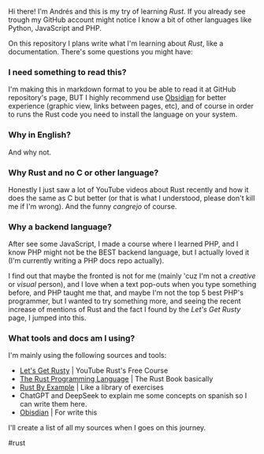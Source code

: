Hi there! I'm Andrés and this is my try of learning _Rust_. If you already see trough my GitHub account might notice I know a bit of other languages like Python, JavaScript and PHP.

On this repository I plans write what I'm learning about _Rust_, like a documentation. There's some questions you might have:

### I need something to read this?
I'm making this in markdown format to you be able to read it at GitHub repository's page, BUT I highly recommend use [Obsidian](https://obsidian.md/) for better experience (graphic view, links between pages, etc), and of course in order to runs the Rust code you need to install the language on your system.

### Why in English?
And why not.

### Why Rust and no C or other language?
Honestly I just saw a lot of YouTube videos about Rust recently and how it does the same as C but better (or that is what I understood, please don't kill me if I'm wrong). And the funny _cangrejo_ of course.

### Why a backend language?
After see some JavaScript, I made a course where I learned PHP, and I know PHP might not be the BEST backend language, but I actually loved it (I'm currently writing a PHP docs repo actually).

I find out that maybe the fronted is not for me (mainly 'cuz I'm not  a _creative_ or _visual_ person), and I love when a text pop-outs when you type something before, and PHP taught me that, and maybe I'm not the top 5 best PHP's programmer, but I wanted to try something more, and seeing the recent increase of mentions of Rust and the fact I found by the _Let's Get Rusty_ page, I jumped into this.

### What tools and docs am I using?
I'm mainly using the following sources and tools:

- [Let's Get Rusty](https://learn.letsgetrusty.com/beginner/setup.html) | YouTube Rust's Free Course
- [The Rust Programming Language](https://doc.rust-lang.org/book/title-page.html) | The Rust Book basically
- [Rust By Example](https://doc.rust-lang.org/rust-by-example/) | Like a library of exercises
- ChatGPT and DeepSeek to explain me some concepts on spanish so I can write them here.
- [Obisdian](https://obsidian.md/) | For write this

I'll create a list of all my sources when I goes on this journey.

#rust
